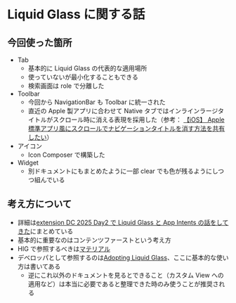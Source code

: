 # Liquid Glass に関する話

## 今回使った箇所

- Tab
  - 基本的に Liquid Glass の代表的な適用場所
  - 使っていないが最小化することもできる
  - 検索画面は role で分離した
- Toolbar
  - 今回から NavigationBar も Toolbar に統一された
  - 直近の Apple 製アプリに合わせて Native タブではインラインラージタイトルがスクロール時に消える表現を採用した（参考： [【iOS】 Apple 標準アプリ風にスクロールでナビゲーションタイトルを消す方法を共有したい](https://dev.classmethod.jp/articles/ios-apple-navigation-title-hidden-with-scroll/)）
- アイコン
  - Icon Composer で構築した
- Widget
  - 別ドキュメントにもまとめたように一部 clear でも色が残るようにしつつ組んでいる

## 考え方について

- 詳細は[extension DC 2025 Day2 で Liquid Glass と App Intents の話をしてきた](https://goodpatch-tech.hatenablog.com/entry/liquid_glass_and_app_intents)にまとめている
- 基本的に重要なのはコンテンツファーストという考え方
- HIG で参照するべきは[マテリアル](https://developer.apple.com/jp/design/human-interface-guidelines/materials)
- デベロッパとして参照するのは[Adopting Liquid Glass](https://developer.apple.com/documentation/technologyoverviews/adopting-liquid-glass)、ここに基本的な使い方は書いてある
  - 逆にこれ以外のドキュメントを見るとできること（カスタム View への適用など）は本当に必要であると整理できた時のみ使うことが推奨される

